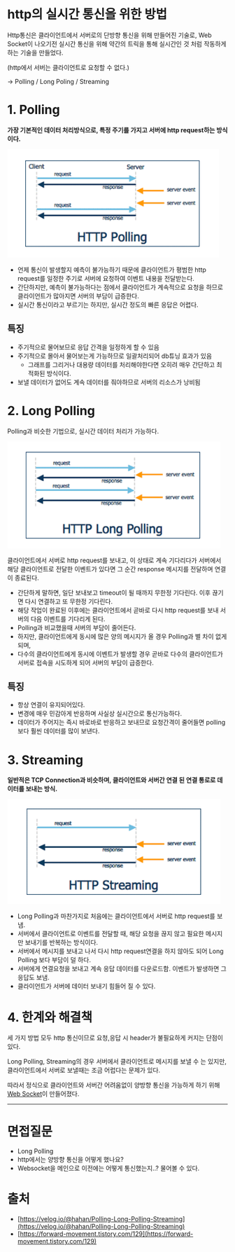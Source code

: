 # http의 실시간 통신을 위한 방법

Http통신은 클라이언트에서 서버로의 단방향 통신을 위해 만들어진 기술로, Web Socket이 나오기전 실시간 통신을 위해 약간의 트릭을 통해 실시간인 것 처럼 작동하게 하는 기술을 만들었다.

(http에서 서버는 클라이언트로 요청할 수 없다.)

→ Polling / Long Poling / Streaming

# 1. Polling

**가장 기본적인 데이터 처리방식으로, 특정 주기를 가지고 서버에 http request하는 방식이다.**

![polling.png](./image/polling.png)

- 언제 통신이 발생할지 예측이 불가능하기 때문에 클라이언트가 평범한 http request를 일정한 주기로 서버에 요청하여 이벤트 내용을 전달받는다.
- 간단하지만, 예측이 불가능하다는 점에서 클라이언트가 계속적으로 요청을 하므로 클라이언트가 많아지면 서버의 부담이 급증한다.
- 실시간 통신이라고 부르기는 하지만, 실시간 정도의 빠른 응답은 어렵다.

## 특징

- 주기적으로 물어보므로 응답 간격을 일정하게 할 수 있음
- 주기적으로 몰아서 물어보는게 가능하므로 일괄처리되어 db튜닝 효과가 있음
    - 그래프를 그리거나 대용량 데이터를 처리해야한다면 오히려 매우 간단하고 최적화된 방식이다.
- 보낼 데이터가 없어도 계속 데이터를 줘야하므로 서버의 리소스가 낭비됨

# 2. Long Polling

Polling과 비슷한 기법으로, 실시간 데이터 처리가 가능하다. 

![long_polling.png](./image/long_polling.png)

클라이언트에서 서버로 http request를 보내고, 이 상태로 계속 기다리다가 서버에서 해당 클라이언트로 전달한 이벤트가 있다면 그 순간 response 메시지를 전달하며 연결이 종료된다.

- 간단하게 말하면, 일단 보내보고 timeout이 될 때까지 무한정 기다린다. 이후 끊기면 다시 연결하고 또 무한정 기다린다.
- 해당 작업이 완료된 이후에는 클라이언트에서 곧바로 다시 http request를 보내 서버의 다음 이벤트를 기다리게 된다.
- Polling과 비교했을때 서버의 부담이 줄어든다.
- 하지만, 클라이언트에게 동시에 많은 양의 메시지가 올 경우 Polling과 별 차이 없게되며,
- 다수의 클라이언트에게 동시에 이벤트가 발생할 경우 곧바로 다수의 클라이언트가 서버로 접속을 시도하게 되어 서버의 부담이 급증한다.

## 특징

- 항상 연결이 유지되어있다.
- 변경에 매우 민감아게 반응하며 사실상 실시간으로 통신가능하다.
- 데이터가 주어지는 즉시 바로바로 반응하고 보내므로 요청간격이 줄어들면 polling보다 훨씬 데이터를 많이 보낸다.

# 3. Streaming

**일반적은 TCP Connection과 비슷하며, 클라이언트와 서버간 연결 된 연결 통로로 데이터를 보내는 방식.**

![http_streaming.png](./image/http_streaming.png)

- Long Polling과 마찬가지로 처음에는 클라이언트에서 서버로 http request를 보냄.
- 서버에서 클라이언트로 이벤트를 전달할 때, 해당 요청을 끊지 않고 필요한 메시지만 보내기를 반복하는 방식이다.
- 서버에서 메시지를 보내고 나서 다시 http request연결을 하지 않아도 되어 Long Polling 보다 부담이 덜 하다.
- 서버에게 연결요청을 보내고 계속 응답 데이터를 다운로드함. 이벤트가 발생하면 그 응답도 보냄.
- 클라이언트가 서버에 데이터 보내기 힘들어 질 수 있다.

# 4. 한계와 해결책

세 가지 방법 모두 http 통신이므로 요청,응답 시 header가 불필요하게 커지는 단점이 있다.

Long Polling, Streaming의 경우 서버에서 클라이언트로 메시지를 보낼 수 는 있지만, 클라이언트에서 서버로 보낼때는 조금 어럽다는 문제가 있다.

따라서 정식으로 클라이언트와 서버간 어려움없이 양방향 통신을 가능하게 하기 위해 [Web Socket](https://github.com/psyStudy/CS_study/blob/main/Network/Socket%20io%EC%99%80%20WebSocket%EC%9D%98%20%EC%B0%A8%EC%9D%B4.md)이 만들어졌다.

---

# 면접질문

- Long Polling
- http에서는 양방향 통신을 어떻게 했나요?
- Websocket을 메인으로 이전에는 어떻게 통신했는지..? 물어볼 수 있다.

# 출처

- [https://velog.io/@hahan/Polling-Long-Polling-Streaming](https://velog.io/@hahan/Polling-Long-Polling-Streaming)
- [https://forward-movement.tistory.com/129](https://forward-movement.tistory.com/129)